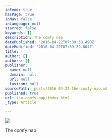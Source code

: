 ```yaml
---
inFeed: true
hasPage: true
inNav: false
inLanguage: null
starred: false
keywords: []
description: The comfy nap
datePublished: '2016-04-22T07:39:38.490Z'
dateModified: '2016-04-22T07:39:29.804Z'
title: ''
author: []
authors: []
publisher:
  name: null
  domain: null
  url: null
  favicon: null
sourcePath: _posts/2016-04-22-the-comfy-nap.md
published: true
url: the-comfy-nap/index.html
_type: Article

---
```

![](https://the-grid-user-content.s3-us-west-2.amazonaws.com/8e15f981-5ded-4ce7-9da4-278c81c81dc0.jpg)

The comfy nap